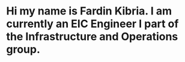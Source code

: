 # Hi my name is Fardin Kibria. I am currently an EIC Engineer I part of the Infrastructure and Operations group.